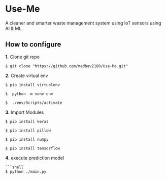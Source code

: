 # Use-Me
A cleaner and smarter waste management system using IoT sensors using AI &amp; ML.



## How to configure
**1.** Clone git repo

```shell
$ git clone "https://github.com/madhav2180/Use-Me.git"
```

**2.** Create virtual env

```shell
$ pip install virtualenv
```
```shell
$  python -m venv env
```
```shell
$  ./env/Scripts/activate
```
**3.** Import Modules

```shell
$ pip install keras
```
```shell
$ pip install pillow
```
```shell
$ pip install numpy
```
```shell
$ pip install tensorflow
```
**4.** execute prediction model
```
```shell
$ python ./main.py      
```
